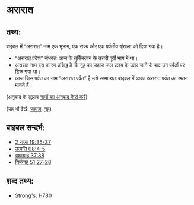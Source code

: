 # अरारात #

## तथ्य: ##

बाइबल में “अरारात” नाम एक भूभाग, एक राज्य और एक पर्वतीय श्रृंखला को दिया गया है।

* “अरारात प्रदेश” संभवतः आज के तुर्किस्तान के उत्तरी पूर्वी भाग में था।
* अरारात नाम इस कारण प्रसिद्ध है कि नूह का जहाज जल प्रलय के उतर जाने के बाद उन पर्वतों पर टिक गया था।
* आज जिस पर्वत का नाम “अरारात पर्वत” है उसे सामान्यतः बाइबल में व्यक्त अरारात पर्वत का स्थान मानते हैं।

(अनुवाद के सुझाव [नामों का अनुवाद कैसे करें](rc://en/ta/man/translate/translate-names))

(यह भी देखें: [जहाज़](../kt/ark.md), [नूह](../names/noah.md))

## बाइबल सन्दर्भ: ##

* [2 राजा 19:35-37](rc://en/tn/help/2ki/19/35)
* [उत्पत्ति 08:4-5](rc://en/tn/help/gen/08/04)
* [यशायाह 37:38](rc://en/tn/help/isa/37/38)
* [यिर्मयाह 51:27-28](rc://en/tn/help/jer/51/27)

## शब्द तथ्य: ##

* Strong's: H780
